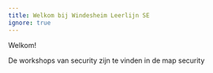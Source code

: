 ```yaml
---
title: Welkom bij Windesheim Leerlijn SE
ignore: true
---
```


Welkom!

De workshops van security zijn te vinden in de map security
